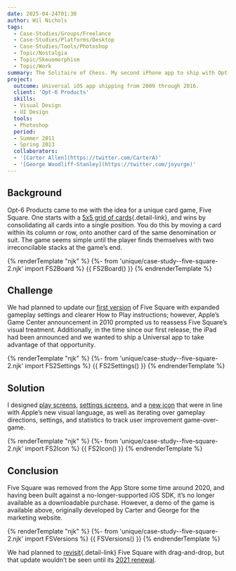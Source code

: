 ```yaml
---
date: 2025-04-24T01:30
author: Wil Nichols
tags:
  - Case-Studies/Groups/Freelance
  - Case-Studies/Platforms/Desktop
  - Case-Studies/Tools/Photoshop
  - Topic/Nostalgia
  - Topic/Skeuomorphism
  - Topic/Work
summary: The Solitaire of Chess. My second iPhone app to ship with Opt-6 Products in 2009, Five Square later received an overhaul in 2011 with a brand-new, shining UI.
project:
  outcome: Universal iOS app shipping from 2009 through 2016.
  client: 'Opt-6 Products'
  skills:
  - Visual Design
  - UI Design
  tools:
  - Photoshop
  period: 
  - Summer 2011 
  - Spring 2013
  collaborators: 
  - '[Carter Allen](https://twitter.com/CarterA)'
  - '[George Woodliff-Stanley](https://twitter.com/joyurge)'
---
```


## Background

Opt-6 Products came to me with the idea for a unique card game, Five Square. One starts with a [5x5 grid of cards](#grid){.detail-link}, and wins by consolidating all cards into a single position. You do this by moving a card within its column or row, onto another card of the same denomination or suit. The game seems simple until the player finds themselves with two irreconcilable stacks at the game’s end.  

{% renderTemplate "njk" %}
{%- from 'unique/case-study--five-square-2.njk' import FS2Board %}
  {{ FS2Board() }}
{% endrenderTemplate %}

## Challenge

We had planned to update our [first version](TODO) of Five Square with expanded gameplay settings and clearer How to Play instructions; however, Apple’s Game Center announcement in 2010 prompted us to reassess Five Square’s visual treatment. Additionally, in the time since our first release, the iPad had been announced and we wanted to ship a Universal app to take advantage of that opportunity.

{% renderTemplate "njk" %}
{%- from 'unique/case-study--five-square-2.njk' import FS2Settings %}
  {{ FS2Settings() }}
{% endrenderTemplate %}

## Solution

I designed [play screens](#play-screens), [settings screens](#settings-screens), and a [new icon](#icon) that were in line with Apple’s new visual language, as well as iterating over gameplay directions, settings, and statistics to track user improvement game-over-game.

{% renderTemplate "njk" %}
{%- from 'unique/case-study--five-square-2.njk' import FS2Icon %}
  {{ FS2Icon() }}
{% endrenderTemplate %}

## Conclusion

Five Square was removed from the App Store some time around 2020, and having been built against a no-longer-supported iOS SDK, it’s no longer available as a downloadable purchase. However, a demo of the game is available above, originally developed by Carter and George for the marketing website.

{% renderTemplate "njk" %}
{%- from 'unique/case-study--five-square-2.njk' import FSVersions %}
  {{ FSVersions() }}
{% endrenderTemplate %}

We had planned to [revisit](#future){.detail-link} Five Square with drag-and-drop, but that update wouldn’t be seen until its [2021 renewal](/five-square-3/).
